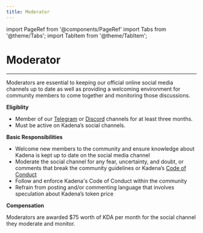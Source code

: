 ```yaml
---
title: Moderator
---
```


import PageRef from '@components/PageRef'
import Tabs from '@theme/Tabs';
import TabItem from '@theme/TabItem';

# Moderator

---

Moderators are essential to keeping our official online social media channels up to date as well as providing a welcoming environment for community members to come together and monitoring those discussions.

**Eligiblity**

- Member of our [Telegram](https://t.me/kadena_io) or [Discord](https://discord.com/invite/bsUcWmX) channels for at least three months.
- Must be active on Kadena’s social channels.

**Basic Responsibilities**

- Welcome new members to the community and ensure knowledge about Kadena is kept up to date on the social media channel
- Moderate the social channel for any fear, uncertainty, and doubt, or comments that break the community guidelines or Kadena’s [Code of Conduct](https://discord.com/channels/502858632178958377/524762667634655238/542756517049401355)
- Follow and enforce Kadena's Code of Conduct within the community
- Refrain from posting and/or commenting language that involves speculation about Kadena’s token price

**Compensation**

Moderators are awarded $75 worth of KDA per month for the social channel they moderate and monitor.
